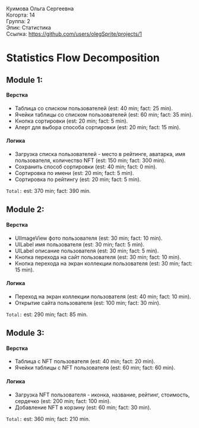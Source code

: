 Куимова Ольга Сергеевна
<br /> Когорта: 14
<br /> Группа: 2
<br /> Эпик: Статистика
<br /> Ссылка: https://github.com/users/olegSprite/projects/1

# Statistics Flow Decomposition


## Module 1:

#### Верстка
- Таблица со списком пользователей (est: 40 min; fact: 25 min).
- Ячейки таблицы со списком пользователей (est: 60 min; fact: 35 min).
- Кнопка сортировки (est: 20 min; fact: 5 min).
- Алерт для выбора способа сортировки (est: 20 min; fact: 15 min).

#### Логика
- Загрузка списка пользователей - место в рейтинге, аватарка, имя пользователя, количество NFT (est: 150 min; fact: 300 min).
- Сохранить способ сортировки (est: 40 min; fact: 0 min).
- Сортировка по имени (est: 20 min; fact: 5 min).
- Сортировка по рейтингу (est: 20 min; fact: 5 min).

`Total:` est: 370 min; fact: 390 min.


## Module 2:
#### Верстка
- UIImageView фото пользователя (est: 30 min; fact: 10 min).
- UILabel имя пользователя (est: 30 min; fact: 5 min).
- UILabel описание пользователя (est: 30 min; fact: 5 min).
- Кнопка перехода на сайт пользователя (est: 30 min; fact: 10 min).
- Кнопка перехода на экран коллекции пользователя (est: 30 min; fact: 15 min).

#### Логика
- Переход на экран коллекции пользователя (est: 40 min; fact: 10 min).
- Открытие сайта пользователя (est: 100 min; fact: 30 min).

`Total:` est: 290 min; fact: 85 min.

## Module 3:

#### Верстка
- Таблица c NFT пользователя (est: 40 min; fact: 20 min).
- Ячейки таблицы с NFT пользователя (est: 60 min; fact: 60 min).

#### Логика
- Загрузка NFT пользователя - иконка, название, рейтинг, стоимость, сердечко (est: 200 min; fact: 100 min).
- Добавление NFT в корзину (est: 60 min; fact: 30 min).

`Total:` est: 360 min; fact: 210 min.
